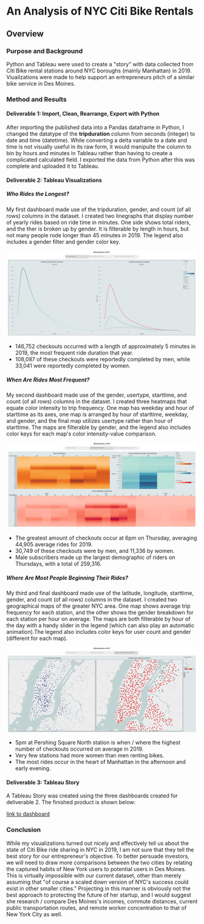 # An Analysis of NYC Citi Bike Rentals

## Overview
### Purpose and Background
Python and Tableau were used to create a "story" with data collected from Citi Bike rental stations around NYC boroughs (mainly Manhattan) in 2019. Viuailzations were made to help support an entrepreneurs pitch of a similar bike service in Des Moines.

### Method and Results
#### Deliverable 1: Import, Clean, Rearrange, Export with Python

After importing the published data into a Pandas dataframe in Python, I changed the datatype of the **tripduration** column from seconds (integer) to date and time (datetime). While converting a delta variable to a date and time is not visually useful in its raw form, it would manipulte the column to bin by hours and minutes in Tableau rather than having to create a complicated calculated field. I exported the data from Python after this was complete and uploaded it to Tableau.

#### Deliverable 2: Tableau Visualizations
##### Who Rides the Longest?
My first dashboard made use of the tripduration, gender, and count (of all rows) columns in the dataset. I created two linegraphs that display number of yearly rides based on ride time in minutes. One side shows total riders, and the ther is broken up by gender. It is filterable by length in hours, but not many people rode longer than 45 minutes in 2019. The legend also includes a gender filter and gender color key.

<p align="center">
  <img width=auto height=auto src=images/page1.png>
  </p>
  
- 146,752 checkouts occurred with a length of approximately 5 minutes in 2019, the most frequent ride duration that year.
- 108,087 of these checkouts were reportedly completed by men, while 33,041 were reportedly completed by women.

##### When Are Rides Most Frequent?
My second dashboard made use of the gender, usertype, starttime, and count (of all rows) columns in the dataset. I created three heatmaps that equate color intensity to trip frequency. One map has weekday and hour of starttime as its axes, one map is arranged by hour of starttime, weekday, and gender, and the final map utilizes usertype rather than hour of starttime. The maps are filterable by gender, and the legend also includes color keys for each map's color intensity-value comparison.

<p align="center">
  <img width=auto height=auto src=images/page2.png>
  </p>
  
- The greatest amount of checkouts occur at 6pm on Thursday, averaging 44,905 average rides for 2019.
- 30,749 of these checkouts were by men, and 11,336 by women.
- Male subscribers made up the largest demographic of riders on Thursdays, with a total of 259,316.

##### Where Are Most People Beginning Their Rides?
My third and final dashboard made use of the latitude, longitude, starttime, gender, and count (of all rows) columns in the dataset. I created two geographical maps of the greater NYC area. One map shows average trip frequency for each station, and the other shows the gender breakdown for each station per hour on average. The maps are both filterable by hour of the day with a handy slider in the legend (which can also play an automatic animation).The legend also includes color keys for user count and gender (different for each map).

<p align="center">
  <img width=auto height=auto src=images/page3.png>
  </p>
  
- 5pm at Pershing Square North station is when / where the highest number of checkouts occurred on average in 2019.
- Very few stations had more women than men renting bikes.
- The most rides occur in the heart of Manhattan in the afternoon and early evening.

#### Deliverable 3: Tableau Story
A Tableau Story was created using the three dashboards created for deliverable 2. The finished product is shown below:

[link to dashboard](https://public.tableau.com/app/profile/max.dorris/viz/NYC_Citi_Bikes_16796136311070/BIKERENTALSINNYC?publish=yes "Link to the Dashboards")

### Conclusion
While my visualizations turned out nicely and effectively tell us about the state of Citi Bike ride sharing in NYC in 2019, I am not sure that they tell the best story for our entrepreneur's objective. To better persuade investors, we will need to draw more comparisons between the two cities by relating the captured habits of New York users to potential users in Des Moines. This is virtually impossible with our current dataset, other than merely assuming that "of course a scaled down version of NYC's success could exist in other smaller cities." Projecting in this manner is obviously not the best approach to protecting the future of her startup, and I would suggest she research / compare Des Moines's incomes, commute distances, current public transportation routes, and remote worker concentration to that of New York City as well.